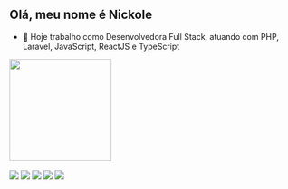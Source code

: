 ## Olá, meu nome é Nickole


- 🔭 Hoje trabalho como Desenvolvedora Full Stack, atuando com PHP, Laravel, JavaScript, ReactJS e TypeScript

<div>
<div> 
      <img height="180em" src="https://github-readme-stats.vercel.app/api/top-langs/?username=nickoleevr&layout=donut"/>
  </div>
  </br>
  <div>
    <img 	src="https://img.shields.io/badge/PHP-777BB4?style=for-the-badge&logo=php&logoColor=white">
    <img 	src="https://img.shields.io/badge/Laravel-FF2D20?style=for-the-badge&logo=laravel&logoColor=white">
    <img 	src="https://img.shields.io/badge/JavaScript-F7DF1E?style=for-the-badge&logo=javascript&logoColor=black">
    <img 	src="https://img.shields.io/badge/React-20232A?style=for-the-badge&logo=react&logoColor=61DAFB">
    <img 	src="https://img.shields.io/badge/TypeScript-007ACC?style=for-the-badge&logo=typescript&logoColor=white">
  </div>
  </div>
  
